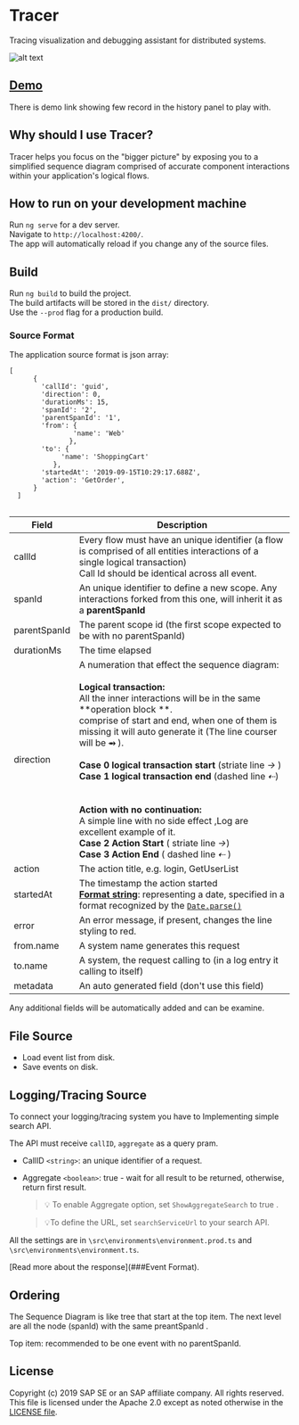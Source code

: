 # Tracer

Tracing visualization and debugging assistant for distributed systems.

![alt text](https://github.com/sap-staging/Tracer/blob/master/ReadMe/Main.PNG)

## [Demo](http://Demo)

There is demo link showing few record in the history panel to play with.

## Why should I use Tracer?

Tracer helps you focus on the "bigger picture" by exposing you to a simplified sequence diagram comprised 
of accurate component interactions within your application's logical flows.

## How to run on your development machine

Run `ng serve` for a dev server.  
Navigate to `http://localhost:4200/`.  
The app will automatically reload if you change any of the source files.

## Build

Run `ng build` to build the project.  
The build artifacts will be stored in the `dist/` directory.   
Use the `--prod` flag for a production build.

### Source Format

The application source format is json array: 

``` 
[   
      {
        'callId': 'guid',
        'direction': 0,
        'durationMs': 15,
        'spanId': '2',
        'parentSpanId': '1',
        'from': {
                'name': 'Web'
               },
        'to': {
             'name': 'ShoppingCart'
           },
        'startedAt': '2019-09-15T10:29:17.688Z',
        'action': 'GetOrder',
      }
  ]
  
```

| Field        | Description                                                  |
| ------------ | ------------------------------------------------------------ |
| callId       | Every flow must have an unique identifier (a flow is comprised of all entities interactions of a single logical transaction)<br />Call Id should be identical across all event. |
| spanId       | An unique identifier to define a new scope. Any interactions forked from this one, will inherit it as a **parentSpanId** |
| parentSpanId | The parent scope id (the first scope expected to be with no parentSpanId) |
| durationMs   | The time elapsed                                             |
| direction    | A numeration that effect the sequence diagram:<br /><br />**Logical transaction:**<br />All the inner interactions will be in the same **operation block **.<br />comprise of start and end, when one of them is missing it will auto generate it  (The line courser will be **⥇** ). <br /><br />**Case 0 logical transaction start** (striate line *→* )<br />**Case 1 logical transaction end**   (dashed line *⇠*)<br /> <br /> <br /> **Action with no continuation:** <br />A simple line with no side effect ,Log are excellent example of it.  <br />**Case 2 Action Start** ( striate line *→*) <br />**Case 3 Action End**  ( dashed line *⇠* )<br /> |
| action       | The action title, e.g. login, GetUserList                    |
| startedAt    | The timestamp the action started <br /> [**Format string**](https://developer.mozilla.org/en-US/docs/Web/JavaScript/Reference/Global_Objects/Date): representing a date, specified in a format recognized by the [`Date.parse()`](https://developer.mozilla.org/en-US/docs/Web/JavaScript/Reference/Global_Objects/Date/parse) |
| error        | An error message, if present, changes the line styling to red. |
| from.name    | A system name generates this request                         |
| to.name      | A system, the request calling to (in a log entry it calling to itself) |
| metadata     | An auto generated field (don't use this field)               |

Any additional fields will be automatically added and can be examine.

## File Source

* Load event list from disk.
* Save events on disk. 

## Logging/Tracing Source

To connect your logging/tracing system you have to Implementing simple search API.

The API must receive `callID`, `aggregate` as a query pram.

* CallID ```<string>```:  an unique identifier of a request.

* Aggregate ```<boolean>```: true - wait for all result to be returned,  otherwise,  return first result.

  > :bulb: To enable Aggregate option, set `ShowAggregateSearch` to true .

  > :bulb:To define the URL, set `searchServiceUrl` to your search API.

All the settings are in  `\src\environments\environment.prod.ts` and `\src\environments\environment.ts`.  

[Read more about the response](###Event Format).

## Ordering 

The Sequence Diagram is like tree that start at the top item.
The next level are all the node (spanId) with the same preantSpanId .

Top item: recommended to be one event  with no parentSpanId.

## License

Copyright (c) 2019 SAP SE or an SAP affiliate company. All rights reserved.  
This file is licensed under the Apache 2.0 except as noted otherwise in the [LICENSE file](https://github.com/sap-staging/Tracer/blob/master/LICENSE).
